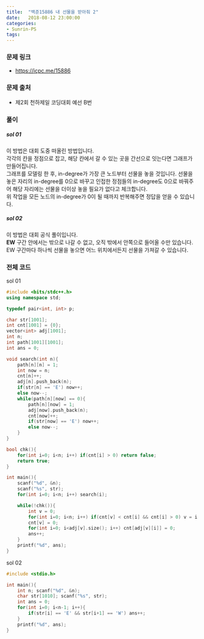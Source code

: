```yaml
---
title:  "백준15886 내 선물을 받아줘 2"
date:   2018-08-12 23:00:00
categories:
- Sunrin-PS
tags:
---
```


### 문제 링크
* https://icpc.me/15886

### 문제 출처
* 제2회 천하제일 코딩대회 예선 B번

### 풀이

##### sol 01
이 방법은 대회 도중 떠올린 방법입니다.<br>
각각의 칸을 정점으로 잡고, 해당 칸에서 갈 수 있는 곳을 간선으로 잇는다면 그래프가 만들어집니다.<br>
그래프를 모델링 한 후, in-degree가 가장 큰 노드부터 선물을 놓을 것입니다. 선물을 놓은 자리의 in-degree를 0으로 바꾸고 인접한 정점들의 in-degree도 0으로 바꿔주어 해당 자리에는 선물을 더이상 놓을 필요가 없다고 체크합니다.<br>
위 작업을 모든 노드의 in-degree가 0이 될 때까지 반복해주면 정답을 얻을 수 있습니다.

##### sol 02
이 방법은 대회 공식 풀이입니다.<br>
<b>EW</b> 구간 안에서는 밖으로 나갈 수 없고, 오직 밖에서 안쪽으로 들어올 수만 있습니다.<br>
EW 구간마다 하나씩 선물을 놓으면 어느 위치에서든지 선물을 가져갈 수 있습니다.


### 전체 코드
sol 01<br>
```cpp
#include <bits/stdc++.h>
using namespace std;

typedef pair<int, int> p;

char str[1001];
int cnt[1001] = {0};
vector<int> adj[1001];
int n;
int path[1001][1001];
int ans = 0;

void search(int n){
	path[n][n] = 1;
	int now = n;
	cnt[n]++;
	adj[n].push_back(n);
	if(str[n] == 'E') now++;
	else now--;
	while(path[n][now] == 0){
		path[n][now] = 1;
		adj[now].push_back(n);
		cnt[now]++;
		if(str[now] == 'E') now++;
		else now--;
	}
}

bool chk(){
	for(int i=0; i<n; i++) if(cnt[i] > 0) return false;
	return true;
}

int main(){
	scanf("%d", &n);
	scanf("%s", str);
	for(int i=0; i<n; i++) search(i);

	while(!chk()){
		int v = 0;
		for(int i=0; i<n; i++) if(cnt[v] < cnt[i] && cnt[i] > 0) v = i;
		cnt[v] = 0;
		for(int i=0; i<adj[v].size(); i++) cnt[adj[v][i]] = 0;
		ans++;
	}
	printf("%d", ans);
}
```

sol 02<br>
```cpp
#include <stdio.h>

int main(){
	int n; scanf("%d", &n);
	char str[1010]; scanf("%s", str);
	int ans = 0;
	for(int i=0; i<n-1; i++){
		if(str[i] == 'E' && str[i+1] == 'W') ans++;
	}
	printf("%d", ans);
}
```
